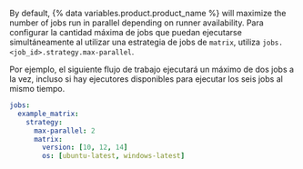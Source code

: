 By default, {% data variables.product.product_name %} will maximize the number of jobs run in parallel depending on runner availability. Para configurar la cantidad máxima de jobs que puedan ejecutarse simultáneamente al utilizar una estrategia de jobs de `matrix`, utiliza `jobs.<job_id>.strategy.max-parallel`.

Por ejemplo, el siguiente flujo de trabajo ejecutará un máximo de dos jobs a la vez, incluso si hay ejecutores disponibles para ejecutar los seis jobs al mismo tiempo.

```yaml
jobs:
  example_matrix:
    strategy:
      max-parallel: 2
      matrix:
        version: [10, 12, 14]
        os: [ubuntu-latest, windows-latest]
```
